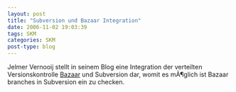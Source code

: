 ```yaml
---
layout: post
title: "Subversion und Bazaar Integration"
date: 2006-11-02 19:03:39
tags: SKM
categories: SKM
post-type: blog
---
```

Jelmer Vernooij stellt in seinem Blog eine Integration der verteilten Versionskontrolle 
<a href="http://jelmer.vernstok.nl/blog/index.php?/categories/8-bzr"  title="Bazaar">Bazaar</a> und Subversion dar, womit es mÃ¶glich ist Bazaar branches in Subversion ein zu checken.